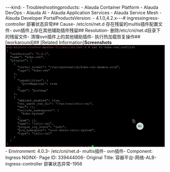 ---kind:   - Troubleshootingproducts:    - Alauda Container Platform   - Alauda DevOps   - Alauda AI   - Alauda Application Services   - Alauda Service Mesh   - Alauda Developer PortalProductsVersion:   - 4.1.0,4.2.x---<!-- A type of document that involves encountering a fault, diag...it, performing root cause analysis, and providing solutions. --># ingressingress-controller 部署状态异常## Cause- /etc/cni/net.d 存在残留的multis插件配置文件- ovn插件上存在其他辅助插件残留## Resolution- 删除/etc/cni/net.d目录下的残留文件- 清理ovn插件上的其他辅助插件- 执行热加载恢复操作## [workaround]## [Related Information]**Screenshots**![](assets/rong-qi-ping-tai-wang-luo-alb-ingress-controller-bu-shu-zhuang-tai-yi-chang-1956/mceclip0_1756304370631_40ar8.png)- Environment: 4.0.3- /etc/cni/net.d- multis插件- ovn插件- Component: Ingress NGINX- Page ID: 339444006- Original Title: 容器平台-网络-ALB-ingress-controller 部署状态异常-1956